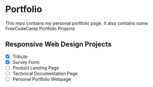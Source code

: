 Portfolio
=========

This repo contains my personal portfolio page.
It also contains some FreeCodeCamp Portfolio Projects

## Responsive Web Design Projects
  - [x] Tribute
  - [x] Survey Form
  - [ ] Product Landing Page
  - [ ] Technical Documentation Page
  - [ ] Personal Portfolio Webpage